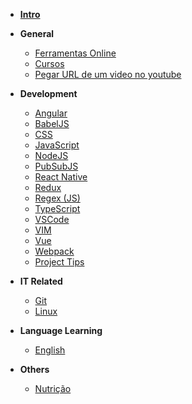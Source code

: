 - [**Intro**](/)

- **General**

  - [Ferramentas Online](docs/utils/online-tools.md)
  - [Cursos](docs/utils/courses.md)
  - [Pegar URL de um video no youtube](docs/utils/get-mp4-from-youtube.md)

- **Development**

  - [Angular](docs/development/angular/general)
  - [BabelJS](docs/development/babel/readme.md)
  - [CSS](docs/development/css/readme.md)
  - [JavaScript](docs/development/javascript/readme.md)
  - [NodeJS](docs/development/node/readme)
  - [PubSubJS](docs/development/javascript/pubsub-js.md)
  - [React Native](docs/development/react-native/general.md)
  - [Redux](docs/development/redux/README.md)
  - [Regex (JS)](docs/development/regex/readme.md)
  - [TypeScript](docs/development/typescript/_sidebar.md)
  - [VSCode](docs/development/vscode/readme.md)
  - [VIM](docs/development/vim/readme.md)
  - [Vue](docs/development/vuejs/all.md)
  - [Webpack](docs/development/webpack/readme.md)
  - [Project Tips](docs/development/projects/readme.md)

- **IT Related**

  - [Git](docs/development/git/readme.md)
  - [Linux](docs/development/linux/readme.md)

- **Language Learning**

  - [English](docs/english/readme.md)

- **Others**

  - [Nutrição](docs/nutrition/readme.md)
